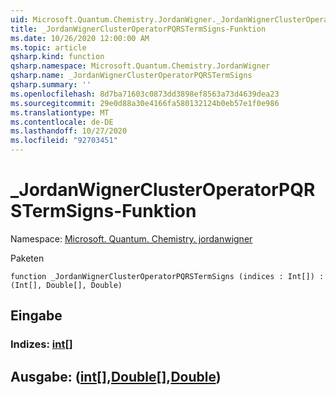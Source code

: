 ```yaml
---
uid: Microsoft.Quantum.Chemistry.JordanWigner._JordanWignerClusterOperatorPQRSTermSigns
title: _JordanWignerClusterOperatorPQRSTermSigns-Funktion
ms.date: 10/26/2020 12:00:00 AM
ms.topic: article
qsharp.kind: function
qsharp.namespace: Microsoft.Quantum.Chemistry.JordanWigner
qsharp.name: _JordanWignerClusterOperatorPQRSTermSigns
qsharp.summary: ''
ms.openlocfilehash: 8d7ba71603c0873dd3898ef8563a73d4639dea23
ms.sourcegitcommit: 29e0d88a30e4166fa580132124b0eb57e1f0e986
ms.translationtype: MT
ms.contentlocale: de-DE
ms.lasthandoff: 10/27/2020
ms.locfileid: "92703451"
---
```

# <a name="_jordanwignerclusteroperatorpqrstermsigns-function"></a>_JordanWignerClusterOperatorPQRSTermSigns-Funktion

Namespace: [Microsoft. Quantum. Chemistry. jordanwigner](xref:Microsoft.Quantum.Chemistry.JordanWigner)

Paketen [](https://nuget.org/packages/)




```qsharp
function _JordanWignerClusterOperatorPQRSTermSigns (indices : Int[]) : (Int[], Double[], Double)
```


## <a name="input"></a>Eingabe

### <a name="indices--int"></a>Indizes: [int](xref:microsoft.quantum.lang-ref.int)[]





## <a name="output--intdoubledouble"></a>Ausgabe: ([int](xref:microsoft.quantum.lang-ref.int)[],[Double](xref:microsoft.quantum.lang-ref.double)[],[Double](xref:microsoft.quantum.lang-ref.double))

